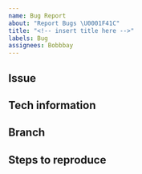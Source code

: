 ```yaml
---
name: Bug Report
about: "Report Bugs \U0001F41C"
title: "<!-- insert title here -->"
labels: Bug
assignees: Bobbbay
---
```


## Issue

<!-- Describe your issue here -->

## Tech information

<!--
- Operating system: Windows 10
- Node v12.18.0
-->

## Branch

<!-- Develop fb0e84cf419ff285be45e1cf8c47505b11785cfe -->

## Steps to reproduce

<!--
echo "Hello World"
-->
